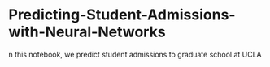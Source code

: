 # Predicting-Student-Admissions-with-Neural-Networks
n this notebook, we predict student admissions to graduate school at UCLA
